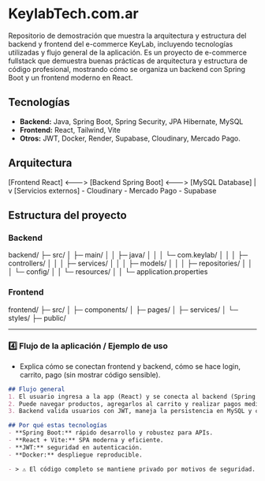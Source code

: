 # KeylabTech.com.ar
Repositorio de demostración que muestra la arquitectura y estructura del backend y frontend del e-commerce KeyLab, incluyendo tecnologías utilizadas y flujo general de la aplicación.
Es un proyecto de e-commerce fullstack que demuestra buenas prácticas de arquitectura y estructura de código profesional, mostrando cómo se organiza un backend con Spring Boot y un frontend moderno en React.

## Tecnologías
- **Backend:** Java, Spring Boot, Spring Security, JPA Hibernate, MySQL
- **Frontend:** React, Tailwind, Vite
- **Otros:** JWT, Docker, Render, Supabase, Cloudinary, Mercado Pago.

## Arquitectura

[Frontend React] <---> [Backend Spring Boot] <---> [MySQL Database]
                                |
                                v
                         [Servicios externos]
                         - Cloudinary
                         - Mercado Pago
                         - Supabase
                         
## Estructura del proyecto

### Backend
backend/
├─ src/
│ ├─ main/
│ │ ├─ java/
│ │ │ └─ com.keylab/
│ │ │ ├─ controllers/
│ │ │ ├─ services/
│ │ │ ├─ models/
│ │ │ ├─ repositories/
│ │ │ └─ config/
│ │ └─ resources/
│ │ └─ application.properties

### Frontend 

frontend/
├─ src/
│ ├─ components/
│ ├─ pages/
│ ├─ services/
│ └─ styles/
├─ public/

---

### 4️⃣ **Flujo de la aplicación / Ejemplo de uso**
- Explica cómo se conectan frontend y backend, cómo se hace login, carrito, pago (sin mostrar código sensible).
```markdown
## Flujo general
1. El usuario ingresa a la app (React) y se conecta al backend (Spring Boot).
2. Puede navegar productos, agregarlos al carrito y realizar pagos mediante Mercado Pago.
3. Backend valida usuarios con JWT, maneja la persistencia en MySQL y conecta con servicios externos (Cloudinary para imágenes, Supabase para almacenamiento adicional).

## Por qué estas tecnologías
- **Spring Boot:** rápido desarrollo y robustez para APIs.
- **React + Vite:** SPA moderna y eficiente.
- **JWT:** seguridad en autenticación.
- **Docker:** despliegue reproducible.

- > ⚠️ El código completo se mantiene privado por motivos de seguridad. Este repositorio muestra la estructura y tecnologías utilizadas.
